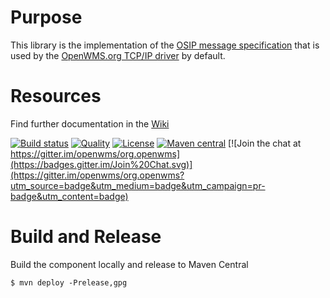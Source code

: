 # Purpose

This library is the implementation of the [OSIP message specification](https://interface21-io.gitbook.io/osip) that is used by the
[OpenWMS.org TCP/IP driver](https://openwms.github.io/org.openwms.common.comm) by default.

# Resources
Find further documentation in the [Wiki](https://wiki.openwms.cloud/projects/common-osip-tcp-slash-ip-driver/wiki/main-page)

[![Build status](https://github.com/openwms/org.openwms.common.comm.osip/actions/workflows/master-build.yml/badge.svg)](https://github.com/openwms/org.openwms.common.comm.osip/actions/workflows/master-build.yml)
[![Quality](https://sonarcloud.io/api/project_badges/measure?project=org.openwms:org.openwms.common.comm.osip&metric=alert_status)](https://sonarcloud.io/dashboard?id=org.openwms:org.openwms.common.comm.osip)
[![License](https://img.shields.io/badge/License-Apache%202.0-blue.svg)](../../../LICENSE)
[![Maven central](https://img.shields.io/maven-central/v/org.openwms/org.openwms.common.comm.osip)](https://search.maven.org/search?q=a:org.openwms.common.comm.osip)
[![Join the chat at https://gitter.im/openwms/org.openwms](https://badges.gitter.im/Join%20Chat.svg)](https://gitter.im/openwms/org.openwms?utm_source=badge&utm_medium=badge&utm_campaign=pr-badge&utm_content=badge)

# Build and Release

Build the component locally and release to Maven Central
```
$ mvn deploy -Prelease,gpg
```

[1]: images/module_composition.png
